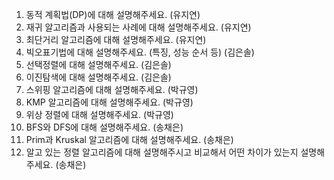 1. 동적 계획법(DP)에 대해 설명해주세요. (유지연)
2. 재귀 알고리즘과 사용되는 사례에 대해 설명해주세요. (유지연)
3. 최단거리 알고리즘에 대해 설명해주세요. (유지연)
4. 빅오표기법에 대해 설명해주세요. (특징, 성능 순서 등) (김은솔)
5. 선택정렬에 대해 설명해주세요. (김은솔)
6. 이진탐색에 대해 설명해주세요. (김은솔)
7. 스위핑 알고리즘에 대해 설명해주세요. (박규영)
8. KMP 알고리즘에 대해 설명해주세요. (박규영)
9. 위상 정렬에 대해 설명해주세요. (박규영)
10. BFS와 DFS에 대해 설명해주세요. (송채은)
11. Prim과 Kruskal 알고리즘에 대해 설명해주세요. (송채은)
12. 알고 있는 정렬 알고리즘에 대해 설명해주시고 비교해서 어떤 차이가 있는지 설명해주세요. (송채은)
